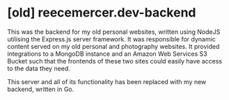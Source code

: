 # [old] reecemercer.dev-backend

This was the backend for my old personal websites, written using NodeJS utilising the Express.js server framework. It was responsible for dynamic content served on my old personal and photography websites. It provided integrations to a MongoDB instance and an Amazon Web Services S3 Bucket such that the frontends of these two sites could easily have access to the data they need.

This server and all of its functionality has been replaced with my new backend, written in Go.
